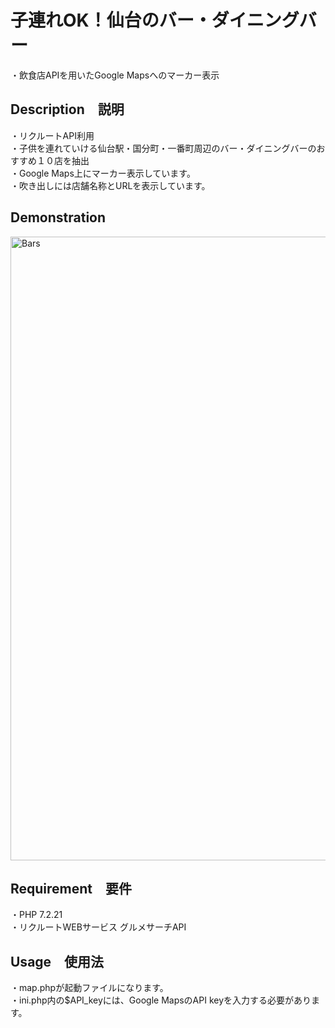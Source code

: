 # 子連れOK！仙台のバー・ダイニングバー
・飲食店APIを用いたGoogle Mapsへのマーカー表示

## Description　説明
・リクルートAPI利用<br>
・子供を連れていける仙台駅・国分町・一番町周辺のバー・ダイニングバーのおすすめ１０店を抽出<br>
・Google Maps上にマーカー表示しています。<br>
・吹き出しには店舗名称とURLを表示しています。

## Demonstration
<img width="998" alt="Bars" src="https://user-images.githubusercontent.com/55599388/76421992-dfb50880-63e7-11ea-92d3-0cc34ec36534.png"><br>

## Requirement　要件
・PHP 7.2.21<br>
・リクルートWEBサービス グルメサーチAPI

## Usage　使用法
・map.phpが起動ファイルになります。<br>
・ini.php内の$API_keyには、Google MapsのAPI keyを入力する必要があります。
